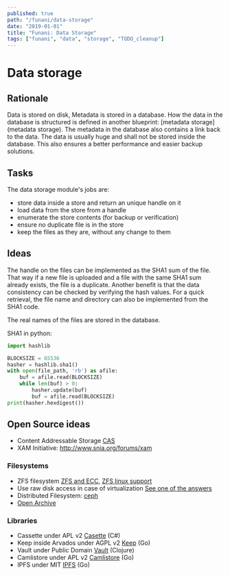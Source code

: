 ```yaml
---
published: true
path: "/funani/data-storage"
date: "2019-01-01"
title: "Funani: Data Storage"
tags: ["funani", "data", "storage", "TODO_cleanup"]
---
```

# Data storage

##  Rationale 

Data is stored on disk, Metadata is stored in a database. How the data in the database is structured is defined in another blueprint: [metadata storage](metadata storage). The metadata in the database also contains a link back to the data. The data is usually huge and shall not be stored inside the database. This also ensures a better performance and easier backup solutions.

##  Tasks 

The data storage module's jobs are:

* store data inside a store and return an unique handle on it
* load data from the store from a handle
* enumerate the store contents (for backup or verification)
* ensure no duplicate file is in the store
* keep the files as they are, without any change to them

## Ideas

The handle on the files can be implemented as the SHA1 sum of the file. That way if a new file is uploaded and a file with the same SHA1 sum already exists, the file is a duplicate. Another benefit is that the data consistency can be checked by verifying the hash values. For a quick retrieval, the file name and directory can also be implemented from the SHA1 code.

The real names of the files are stored in the database.

SHA1 in python:

```python
import hashlib

BLOCKSIZE = 65536
hasher = hashlib.sha1()
with open(file_path, 'rb') as afile:
	buf = afile.read(BLOCKSIZE)
	while len(buf) > 0:
		hasher.update(buf)
		buf = afile.read(BLOCKSIZE)
print(hasher.hexdigest())
```

## Open Source ideas

* Content Addressable Storage [CAS](wp>Content-addressable_storage)
* XAM Initiative: http://www.snia.org/forums/xam

### Filesystems

* ZFS filesystem [ZFS and ECC](http://jrs-s.net/2015/02/03/will-zfs-and-non-ecc-ram-kill-your-data), [ZFS linux support](http://zfsonlinux.org/faq.html)
* Use raw disk access in case of virtualization [See one of the answers](http://superuser.com/questions/289189/access-a-zfs-volume-in-windows)
* Distributed Filesystem: [ceph](https///en.wikipedia.org/wiki/Ceph_(software))
* [Open Archive](http://www.openarchive.net/product)

### Libraries

* Cassette under APL v2 [Casette](https///github.com/drewnoakes/cassette) (C#)
* Keep inside Arvados under AGPL v2 [Keep](https///github.com/curoverse/arvados) (Go)
* Vault under Public Domain [Vault](https///github.com/greglook/vault) (Clojure)
* Camlistore under APL v2 [Camlistore](https///camlistore.org/docs/overview) (Go)
* IPFS under MIT [IPFS](https///github.com/ipfs/go-ipfs) (Go)
